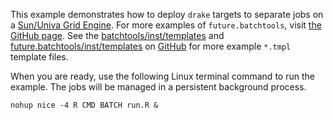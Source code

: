 This example demonstrates how to deploy `drake` targets to
separate jobs on a [Sun/Univa Grid Engine](https://supcom.hgc.jp/english/utili_info/manual/uge.html).
For more examples of `future.batchtools`, visit [the GitHub page](https://github.com/HenrikBengtsson/future.batchtools).
 See the [batchtools/inst/templates](https://github.com/mllg/batchtools/tree/master/inst/templates) and [future.batchtools/inst/templates](https://github.com/HenrikBengtsson/future.batchtools/tree/master/inst/templates) on [GitHub](https://github.com/) for more example `*.tmpl` template files.

When you are ready, use the following Linux terminal command to run the example.
The jobs will be managed in a persistent background process.

```
nohup nice -4 R CMD BATCH run.R &
```

